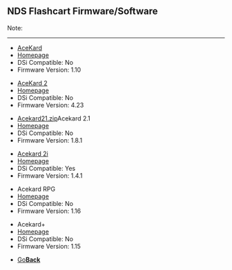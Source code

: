 ## NDS Flashcart Firmware/Software
Note: 


---------------------------------------
<ul>
            <li><a href="AceKard.zip">AceKard</a></li>
            <li><a href="http://www.acekard.com">Homepage</a></li>
            <li>DSi Compatible: No</li>
            <li>Firmware Version: 1.10</li>
 
</ul>
<ul>
            <li><a href="Acekard2.zip">AceKard 2</a></li>
            <li><a href="http://www.acekard.com">Homepage</a></li>
            <li>DSi Compatible: No</li>
            <li>Firmware Version: 4.23</li>
 
</ul>
<ul>
            <li><a href="">Acekard21.zip</a>Acekard 2.1</li>
            <li><a href="http://www.acekard.com">Homepage</a></li>
            <li>DSi Compatible: No</li>
            <li>Firmware Version: 1.8.1</li>
 
</ul>
<ul>
            <li><a href="Acekard2i.zip">Acekard 2i</a></li>
            <li><a href="http://www.acekard.com">Homepage</a></li>
            <li>DSi Compatible: Yes</li>
            <li>Firmware Version: 1.4.1</li>
 
</ul>
<ul>
            <li><a href="AcekardRPG.zip"></a>Acekard RPG</li>
            <li><a href="http://www.acekard.com">Homepage</a></li>
            <li>DSi Compatible: No</li>
            <li>Firmware Version: 1.16</li>
 
</ul>
<ul>
            <li><a href="Acekard+.zip"></a>Acekard+</li>
            <li><a href="http://www.acekard.com">Homepage</a></li>
            <li>DSi Compatible: No</li>
            <li>Firmware Version: 1.15</li>
 
</ul>

<onebutton>
<ul>
            <li><a href="../">Go<strong>Back</strong></a></li>
          </ul>
</onebutton>
